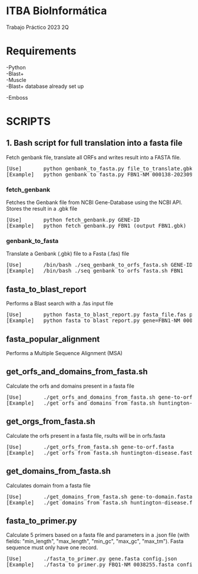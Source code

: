 # ITBA BioInformática
Trabajo Práctico 2023 2Q 

# Requirements
-Python \
-Blast+ \
-Muscle \
-Blast+ database already set up

-Emboss 

# SCRIPTS

## 1. Bash script for full translation into a fasta file
Fetch genbank file, translate all ORFs and writes result into a FASTA file.
<pre>
[Use]       python genbank_to_fasta.py file_to_translate.gbk
[Example]   python genbank_to_fasta.py FBN1-NM_000138-20230919203303.gbk
</pre>

### fetch_genbank
Fetches the Genbank file from NCBI Gene-Database using the NCBI API. Stores the result
in a .gbk file
<pre>
[Use]       python fetch_genbank.py GENE-ID
[Example]   python fetch_genbank.py FBN1 (output FBN1.gbk)
</pre>

### genbank_to_fasta
Translate a Genbank (.gbk) file to a Fasta (.fas) file 
<pre>
[Use]       /bin/bash ./seq_genbank_to_orfs_fasta.sh GENE-ID
[Example]   /bin/bash ./seq_genbank_to_orfs_fasta.sh FBN1
</pre>

## fasta_to_blast_report
Performs a Blast search with a .fas input file
<pre>
[Use]       python fasta_to_blast_report.py fasta_file.fas path_to_db
[Example]   python fasta_to_blast_report.py gene=FBN1-NM_000138-20230919203303.fas ../../ncbi-blast-2.14.1+/data/swissprot
</pre>

## fasta_popular_alignment
Performs a Multiple Sequence Alignment (MSA)

## get_orfs_and_domains_from_fasta.sh
Calculate the orfs and domains present in a fasta file
<pre>
[Use]       ./get_orfs_and_domains_from_fasta.sh gene-to-orf-and-fasta.fasta
[Example]   ./get_orfs_and_domains_from_fasta.sh huntington-disease.fasta
</pre>

## get_orgs_from_fasta.sh
Calculate the orfs present in a fasta file, rsults will be in orfs.fasta
<pre>
[Use]       ./get_orfs_from_fasta.sh gene-to-orf.fasta
[Example]   ./get_orfs_from_fasta.sh huntington-disease.fasta
</pre>

## get_domains_from_fasta.sh
Calculates domain from a fasta file
<pre>
[Use]       ./get_domains_from_fasta.sh gene-to-domain.fasta
[Example]   ./get_domains_from_fasta.sh huntington-disease.fasta
</pre>

## fasta_to_primer.py
Calculate 5 primers based on a fasta file and parameters in a .json file (with fields: "min_length", "max_length", "min_gc", "max_gc", "max_tm").
Fasta sequence must only have one record.
<pre>
[Use]       ./fasta_to_primer.py gene.fasta config.json
[Example]   ./fasta_to_primer.py FBQ1-NM_0038255.fasta config.json
</pre>
